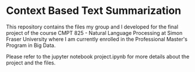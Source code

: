 # Context Based Text Summarization

This repository contains the files my group and I developed for the final project of the course CMPT 825 - Natural Language Processing at Simon Fraser University where I am currently enrolled in the Professional Master's Program in Big Data.

Please refer to the jupyter notebook project.ipynb for more details about the project and the files.  
